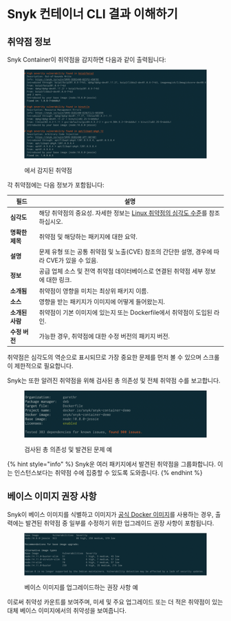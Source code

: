 # Snyk 컨테이너 CLI 결과 이해하기

## **취약점 정보**

Snyk Container이 취약점을 감지하면 다음과 같이 출력됩니다:

<figure><img src="../../../.gitbook/assets/clivulnerabiilities.png" alt="에서 감지된 취약점"><figcaption><p>에서 감지된 취약점</p></figcaption></figure>

각 취약점에는 다음 정보가 포함됩니다:

| **필드**     | **설명**                                                                                                                                                                  |
| ---------- | ----------------------------------------------------------------------------------------------------------------------------------------------------------------------- |
| **심각도**    | 해당 취약점의 중요성. 자세한 정보는 [Linux 취약점의 심각도 수준](../../../scan-with-snyk/snyk-container/how-snyk-container-works/severity-levels-of-detected-linux-vulnerabilities.md)를 참조하십시오. |
| **명확한 제목** | 취약점 및 해당하는 패키지에 대한 요약.                                                                                                                                                  |
| **설명**     | 문제 유형 또는 공통 취약점 및 노출(CVE) 참조의 간단한 설명, 경우에 따라 CVE가 있을 수 있음.                                                                                                              |
| **정보**     | 공급 업체 소스 및 전역 취약점 데이터베이스로 연결된 취약점 세부 정보에 대한 링크.                                                                                                                         |
| **소개됨**    | 취약점이 영향을 미치는 최상위 패키지 이름.                                                                                                                                                |
| **소스**     | 영향을 받는 패키지가 이미지에 어떻게 들어왔는지.                                                                                                                                             |
| **소개된 사람** | 취약점이 기본 이미지에 있는지 또는 Dockerfile에서 취약점이 도입된 라인.                                                                                                                           |
| **수정 버전**  | 가능한 경우, 취약점에 대한 수정 버전의 패키지 버전.                                                                                                                                          |

취약점은 심각도의 역순으로 표시되므로 가장 중요한 문제를 먼저 볼 수 있으며 스크롤이 제한적으로 필요합니다.

Snyk는 또한 알려진 취약점을 위해 검사된 총 의존성 및 전체 취약점 수를 보고합니다.

<figure><img src="../../../.gitbook/assets/clisummary.png" alt="검사된 총 의존성 및 발견된 문제"><figcaption><p>검사된 총 의존성 및 발견된 문제 예</p></figcaption></figure>

{% hint style="info" %}
Snyk운 여러 패키지에서 발견된 취약점을 그룹화합니다. 이는 인스턴스보다는 취약점 수에 집중할 수 있도록 도와줍니다.
{% endhint %}

## 베이스 이미지 권장 사항

Snyk이 베이스 이미지를 식별하고 이미지가 [공식 Docker 이미지](https://docs.docker.com/docker-hub/official_images/)를 사용하는 경우, 출력에는 발견된 취약점 중 일부를 수정하기 위한 업그레이드 권장 사항이 포함됩니다.

<figure><img src="../../../.gitbook/assets/clirecommendations.png" alt="베이스 이미지 업그레이드를 위한 권장 사항"><figcaption><p>베이스 이미지를 업그레이드하는 권장 사항 예</p></figcaption></figure>

이로써 취약성 카운트를 보여주며, 미세 및 주요 업그레이드 또는 더 적은 취약점이 있는 대체 베이스 이미지에서의 취약성을 보여줍니다.
